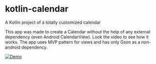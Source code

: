 # kotlin-calendar
A Kotlin project of a totally customized calendar

This app was made to create a Calendar without the help of any external dependency (even Android CalendarView).
Look the video to see how it works.
The app uses MVP pattern for views and has only Gson as a non-android dependency.

[![Demo](http://img.youtube.com/vi/zrz-j_hSwOY/0.jpg)](https://youtu.be/zrz-j_hSwOY "Demo")